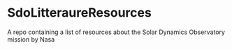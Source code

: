 # SdoLitteraureResources
A repo containing a list of resources about the Solar Dynamics Observatory mission by Nasa
